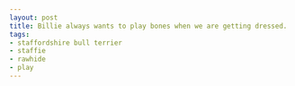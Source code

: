 ```yaml
---
layout: post
title: Billie always wants to play bones when we are getting dressed.
tags:
- staffordshire bull terrier
- staffie
- rawhide
- play
---
```

[]()
